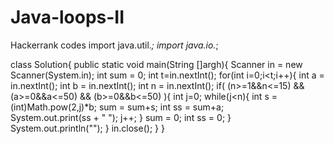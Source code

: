 # Java-loops-II
Hackerrank codes
import java.util.*;
import java.io.*;

class Solution{
    public static void main(String []argh){
        Scanner in = new Scanner(System.in);
        int sum = 0;
        int t=in.nextInt();
        for(int i=0;i<t;i++){
            int a = in.nextInt();
            int b = in.nextInt();
            int n = in.nextInt();
            if( (n>=1&&n<=15) && (a>=0&&a<=50) && (b>=0&&b<=50) ){
           int j=0;
           while(j<n){
                int s = (int)Math.pow(2,j)*b;
                sum = sum+s;
                int ss = sum+a;            
                System.out.print(ss + " ");
                j++;
            }
         sum = 0;
         int ss = 0;
            }
             System.out.println("");
        }
        in.close();
    }
}
